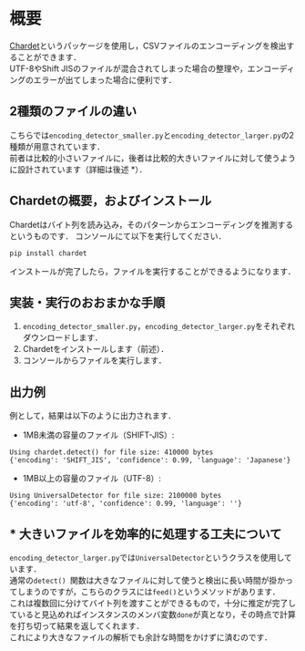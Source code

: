 # 概要
[Chardet](https://pypi.org/project/chardet/)というパッケージを使用し，CSVファイルのエンコーディングを検出することができます．<br>
UTF-8やShift JISのファイルが混合されてしまった場合の整理や，エンコーディングのエラーが出てしまった場合に便利です．

## 2種類のファイルの違い
こちらでは`encoding_detector_smaller.py`と`encoding_detector_larger.py`の2種類が用意されています．<br>
前者は比較的小さいファイルに，後者は比較的大きいファイルに対して使うように設計されています（詳細は後述 *）．

## Chardetの概要，およびインストール
Chardetはバイト列を読み込み，そのパターンからエンコーディングを推測するというものです．
コンソールにて以下を実行してください．
```
pip install chardet
```
インストールが完了したら，ファイルを実行することができるようになります．

## 実装・実行のおおまかな手順
1. `encoding_detector_smaller.py`，`encoding_detector_larger.py`をそれぞれダウンロードします．
2. Chardetをインストールします（前述）．
3. コンソールからファイルを実行します．

## 出力例
例として，結果は以下のように出力されます．
- 1MB未満の容量のファイル（SHIFT-JIS）:
```
Using chardet.detect() for file size: 410000 bytes
{'encoding': 'SHIFT_JIS', 'confidence': 0.99, 'language': 'Japanese'}
```
- 1MB以上の容量のファイル（UTF-8）:
```
Using UniversalDetector for file size: 2100000 bytes
{'encoding': 'utf-8', 'confidence': 0.99, 'language': ''}
```

## * 大きいファイルを効率的に処理する工夫について
`encoding_detector_larger.py`では`UniversalDetector`というクラスを使用しています．<br>
通常の`detect() `関数は大きなファイルに対して使うと検出に長い時間が掛かってしまうのですが，こちらのクラスには`feed()`というメソッドがあります．<br>
これは複数回に分けてバイト列を渡すことができるもので，十分に推定が完了していると見込めればインスタンスのメンバ変数`done`が真となり，その時点で計算を打ち切って結果を返してくれます．<br>
これにより大きなファイルの解析でも余計な時間をかけずに済むのです．
